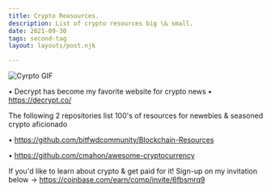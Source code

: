 ```yaml
---
title: Crypto Reasources.
description: List of crypto resources big \& small.
date: 2021-09-30
tags: second-tag
layout: layouts/post.njk

---
```

![Cyrpto GIF](https://media.giphy.com/media/l49JMVDvP8D38LHwI/giphy.gif)


• Decrypt has become my favorite website for crypto news • https://decrypt.co/

The following 2 repositories list 100's of resources for newebies & seasoned crypto aficionado

• https://github.com/bitfwdcommunity/Blockchain-Resources

• https://github.com/cmahon/awesome-cryptocurrency

If you'd like to learn about crypto & get paid for it! Sign-up on my invitation below
-> https://coinbase.com/earn/comp/invite/6fbsmrq9







